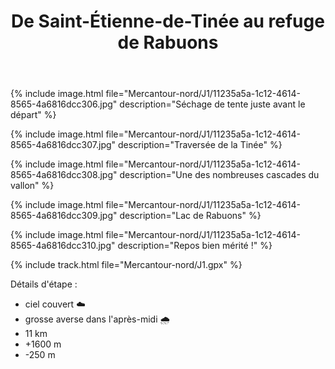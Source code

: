 ﻿---
title: "De Saint-Étienne-de-Tinée au refuge de Rabuons"
permalink: /Mercantour-nord/J1/
sidebar:
  nav: "mercantour_nord"
enable_tracks: true
---

{% include image.html file="Mercantour-nord/J1/11235a5a-1c12-4614-8565-4a6816dcc306.jpg" description="Séchage de tente juste avant le départ" %}

{% include image.html file="Mercantour-nord/J1/11235a5a-1c12-4614-8565-4a6816dcc307.jpg" description="Traversée de la Tinée" %}

{% include image.html file="Mercantour-nord/J1/11235a5a-1c12-4614-8565-4a6816dcc308.jpg" description="Une des nombreuses cascades du vallon" %}

{% include image.html file="Mercantour-nord/J1/11235a5a-1c12-4614-8565-4a6816dcc309.jpg" description="Lac de Rabuons" %}

{% include image.html file="Mercantour-nord/J1/11235a5a-1c12-4614-8565-4a6816dcc310.jpg" description="Repos bien mérité !" %}

{% include track.html file="Mercantour-nord/J1.gpx" %}

Détails d'étape :
* ciel couvert :cloud:
* grosse averse dans l'après-midi :cloud_with_rain:
* 11 km
* +1600 m
* -250 m
